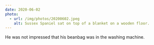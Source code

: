 ```yaml
---
date: 2020-06-02
photo:
  - url: /img/photos/20200602.jpeg
    alt: Sussex Spaniel sat on top of a blanket on a wooden floor.
---
```


He was not impressed that his beanbag was in the washing machine.
